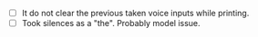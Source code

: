 - [ ] It do not clear the previous taken voice inputs while printing.
- [ ] Took silences as a "the". Probably model issue.
